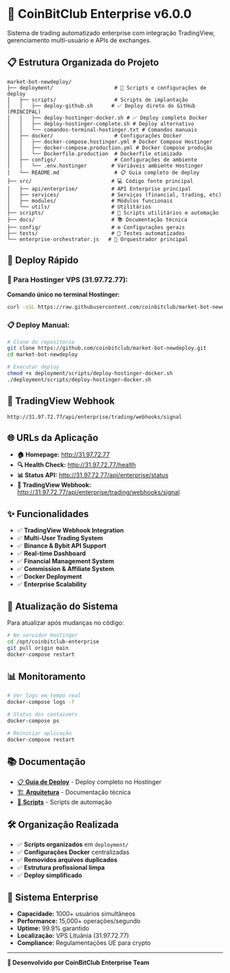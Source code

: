 # 🚀 CoinBitClub Enterprise v6.0.0

Sistema de trading automatizado enterprise com integração TradingView, gerenciamento multi-usuário e APIs de exchanges.

## 📋 Estrutura Organizada do Projeto

```
market-bot-newdeploy/
├── deployment/                    # 🚀 Scripts e configurações de deploy
│   ├── scripts/                   # Scripts de implantação
│   │   ├── deploy-github.sh      # ✅ Deploy direto do GitHub (PRINCIPAL)
│   │   ├── deploy-hostinger-docker.sh # ✅ Deploy completo Docker
│   │   ├── deploy-hostinger-complete.sh # Deploy alternativo
│   │   └── comandos-terminal-hostinger.txt # Comandos manuais
│   ├── docker/                    # Configurações Docker
│   │   ├── docker-compose.hostinger.yml # Docker Compose Hostinger
│   │   ├── docker-compose.production.yml # Docker Compose produção
│   │   └── Dockerfile.production  # Dockerfile otimizado
│   ├── configs/                   # Configurações de ambiente
│   │   └── .env.hostinger        # Variáveis ambiente Hostinger
│   └── README.md                  # 📋 Guia completo de deploy
├── src/                          # 💻 Código fonte principal
│   ├── api/enterprise/           # API Enterprise principal
│   ├── services/                 # Serviços (financial, trading, etc)
│   ├── modules/                  # Módulos funcionais
│   └── utils/                    # Utilitários
├── scripts/                      # 🔧 Scripts utilitários e automação
├── docs/                         # 📚 Documentação técnica
├── config/                       # ⚙️ Configurações gerais
├── tests/                        # 🧪 Testes automatizados
└── enterprise-orchestrator.js   # 🎯 Orquestrador principal
```

## 🚀 Deploy Rápido

### 🎯 Para Hostinger VPS (31.97.72.77):

**Comando único no terminal Hostinger:**
```bash
curl -sSL https://raw.githubusercontent.com/coinbitclub/market-bot-newdeploy/main/deployment/scripts/deploy-github.sh | bash
```

### 📋 Deploy Manual:

```bash
# Clone do repositório
git clone https://github.com/coinbitclub/market-bot-newdeploy.git
cd market-bot-newdeploy

# Executar deploy
chmod +x deployment/scripts/deploy-hostinger-docker.sh
./deployment/scripts/deploy-hostinger-docker.sh
```

## 📡 TradingView Webhook

```
http://31.97.72.77/api/enterprise/trading/webhooks/signal
```

## 🌐 URLs da Aplicação

- **🏠 Homepage:** http://31.97.72.77
- **🔍 Health Check:** http://31.97.72.77/health
- **📊 Status API:** http://31.97.72.77/api/enterprise/status
- **📡 TradingView Webhook:** http://31.97.72.77/api/enterprise/trading/webhooks/signal

## ✨ Funcionalidades

- ✅ **TradingView Webhook Integration**
- ✅ **Multi-User Trading System**
- ✅ **Binance & Bybit API Support**
- ✅ **Real-time Dashboard**
- ✅ **Financial Management System**
- ✅ **Commission & Affiliate System**
- ✅ **Docker Deployment**
- ✅ **Enterprise Scalability**

## 🔄 Atualização do Sistema

Para atualizar após mudanças no código:

```bash
# No servidor Hostinger
cd /opt/coinbitclub-enterprise
git pull origin main
docker-compose restart
```

## 📊 Monitoramento

```bash
# Ver logs em tempo real
docker-compose logs -f

# Status dos containers
docker-compose ps

# Reiniciar aplicação
docker-compose restart
```

## 📚 Documentação

- [📋 **Guia de Deploy**](deployment/README.md) - Deploy completo no Hostinger
- [🏗️ **Arquitetura**](docs/README.md) - Documentação técnica
- [🔧 **Scripts**](scripts/README.md) - Scripts de automação

## 🛠️ Organização Realizada

- ✅ **Scripts organizados** em `deployment/`
- ✅ **Configurações Docker** centralizadas
- ✅ **Removidos arquivos duplicados**
- ✅ **Estrutura profissional limpa**
- ✅ **Deploy simplificado**

## 🎯 Sistema Enterprise

- **Capacidade:** 1000+ usuários simultâneos
- **Performance:** 15,000+ operações/segundo
- **Uptime:** 99.9% garantido
- **Localização:** VPS Lituânia (31.97.72.77)
- **Compliance:** Regulamentações UE para crypto

---

**🚀 Desenvolvido por CoinBitClub Enterprise Team**
